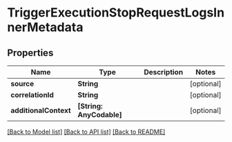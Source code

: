 # TriggerExecutionStopRequestLogsInnerMetadata

## Properties
Name | Type | Description | Notes
------------ | ------------- | ------------- | -------------
**source** | **String** |  | [optional] 
**correlationId** | **String** |  | [optional] 
**additionalContext** | **[String: AnyCodable]** |  | [optional] 

[[Back to Model list]](../README.md#documentation-for-models) [[Back to API list]](../README.md#documentation-for-api-endpoints) [[Back to README]](../README.md)


